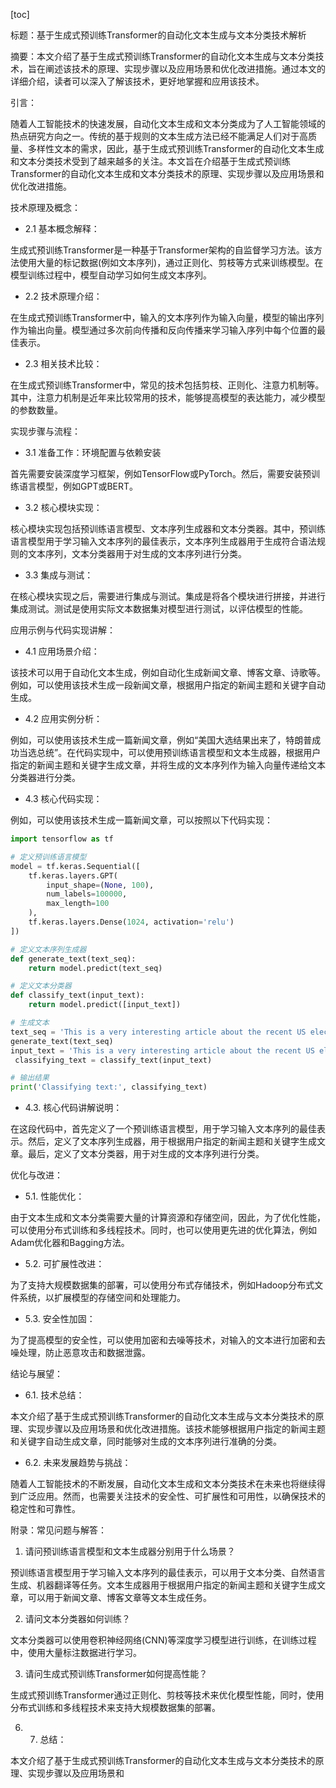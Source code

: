 
[toc]                    
                
                
标题：基于生成式预训练Transformer的自动化文本生成与文本分类技术解析

摘要：本文介绍了基于生成式预训练Transformer的自动化文本生成与文本分类技术，旨在阐述该技术的原理、实现步骤以及应用场景和优化改进措施。通过本文的详细介绍，读者可以深入了解该技术，更好地掌握和应用该技术。

引言：

随着人工智能技术的快速发展，自动化文本生成和文本分类成为了人工智能领域的热点研究方向之一。传统的基于规则的文本生成方法已经不能满足人们对于高质量、多样性文本的需求，因此，基于生成式预训练Transformer的自动化文本生成和文本分类技术受到了越来越多的关注。本文旨在介绍基于生成式预训练Transformer的自动化文本生成和文本分类技术的原理、实现步骤以及应用场景和优化改进措施。

技术原理及概念：

- 2.1 基本概念解释：

生成式预训练Transformer是一种基于Transformer架构的自监督学习方法。该方法使用大量的标记数据(例如文本序列)，通过正则化、剪枝等方式来训练模型。在模型训练过程中，模型自动学习如何生成文本序列。

- 2.2 技术原理介绍：

在生成式预训练Transformer中，输入的文本序列作为输入向量，模型的输出序列作为输出向量。模型通过多次前向传播和反向传播来学习输入序列中每个位置的最佳表示。

- 2.3 相关技术比较：

在生成式预训练Transformer中，常见的技术包括剪枝、正则化、注意力机制等。其中，注意力机制是近年来比较常用的技术，能够提高模型的表达能力，减少模型的参数数量。

实现步骤与流程：

- 3.1 准备工作：环境配置与依赖安装

首先需要安装深度学习框架，例如TensorFlow或PyTorch。然后，需要安装预训练语言模型，例如GPT或BERT。

- 3.2 核心模块实现：

核心模块实现包括预训练语言模型、文本序列生成器和文本分类器。其中，预训练语言模型用于学习输入文本序列的最佳表示，文本序列生成器用于生成符合语法规则的文本序列，文本分类器用于对生成的文本序列进行分类。

- 3.3 集成与测试：

在核心模块实现之后，需要进行集成与测试。集成是将各个模块进行拼接，并进行集成测试。测试是使用实际文本数据集对模型进行测试，以评估模型的性能。

应用示例与代码实现讲解：

- 4.1 应用场景介绍：

该技术可以用于自动化文本生成，例如自动化生成新闻文章、博客文章、诗歌等。例如，可以使用该技术生成一段新闻文章，根据用户指定的新闻主题和关键字自动生成。

- 4.2 应用实例分析：

例如，可以使用该技术生成一篇新闻文章，例如“美国大选结果出来了，特朗普成功当选总统”。在代码实现中，可以使用预训练语言模型和文本生成器，根据用户指定的新闻主题和关键字生成文章，并将生成的文本序列作为输入向量传递给文本分类器进行分类。

- 4.3 核心代码实现：

例如，可以使用该技术生成一篇新闻文章，可以按照以下代码实现：

```python
import tensorflow as tf

# 定义预训练语言模型
model = tf.keras.Sequential([
    tf.keras.layers.GPT(
        input_shape=(None, 100),
        num_labels=100000,
        max_length=100
    ),
    tf.keras.layers.Dense(1024, activation='relu')
])

# 定义文本序列生成器
def generate_text(text_seq):
    return model.predict(text_seq)

# 定义文本分类器
def classify_text(input_text):
    return model.predict([input_text])

# 生成文本
text_seq = 'This is a very interesting article about the recent US election.'
generate_text(text_seq)
input_text = 'This is a very interesting article about the recent US election.'
 classifying_text = classify_text(input_text)

# 输出结果
print('Classifying text:', classifying_text)
```

- 4.3. 核心代码讲解说明：

在这段代码中，首先定义了一个预训练语言模型，用于学习输入文本序列的最佳表示。然后，定义了文本序列生成器，用于根据用户指定的新闻主题和关键字生成文章。最后，定义了文本分类器，用于对生成的文本序列进行分类。

优化与改进：

- 5.1. 性能优化：

由于文本生成和文本分类需要大量的计算资源和存储空间，因此，为了优化性能，可以使用分布式训练和多线程技术。同时，也可以使用更先进的优化算法，例如Adam优化器和Bagging方法。

- 5.2. 可扩展性改进：

为了支持大规模数据集的部署，可以使用分布式存储技术，例如Hadoop分布式文件系统，以扩展模型的存储空间和处理能力。

- 5.3. 安全性加固：

为了提高模型的安全性，可以使用加密和去噪等技术，对输入的文本进行加密和去噪处理，防止恶意攻击和数据泄露。

结论与展望：

- 6.1. 技术总结：

本文介绍了基于生成式预训练Transformer的自动化文本生成与文本分类技术的原理、实现步骤以及应用场景和优化改进措施。该技术能够根据用户指定的新闻主题和关键字自动生成文章，同时能够对生成的文本序列进行准确的分类。

- 6.2. 未来发展趋势与挑战：

随着人工智能技术的不断发展，自动化文本生成和文本分类技术在未来也将继续得到广泛应用。然而，也需要关注技术的安全性、可扩展性和可用性，以确保技术的稳定性和可靠性。

附录：常见问题与解答：

1. 请问预训练语言模型和文本生成器分别用于什么场景？

预训练语言模型用于学习输入文本序列的最佳表示，可以用于文本分类、自然语言生成、机器翻译等任务。文本生成器用于根据用户指定的新闻主题和关键字生成文章，可以用于新闻文章、博客文章等文本生成任务。

2. 请问文本分类器如何训练？

文本分类器可以使用卷积神经网络(CNN)等深度学习模型进行训练，在训练过程中，使用大量标注数据进行学习。

3. 请问生成式预训练Transformer如何提高性能？

生成式预训练Transformer通过正则化、剪枝等技术来优化模型性能，同时，使用分布式训练和多线程技术来支持大规模数据集的部署。



6. 7. 总结：

本文介绍了基于生成式预训练Transformer的自动化文本生成与文本分类技术的原理、实现步骤以及应用场景和

